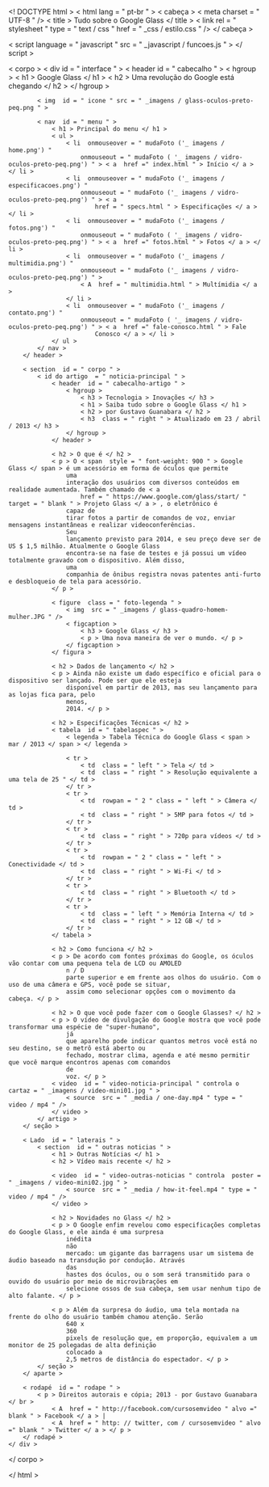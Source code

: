 <! DOCTYPE html >
< html  lang = " pt-br " >
< cabeça >
    < meta  charset = " UTF-8 " />
    < title > Tudo sobre o Google Glass </ title >
    < link  rel = " stylesheet " type = " text / css " href = " _css / estilo.css " />
</ cabeça >

< script  language = " javascript " src = " _javascript / funcoes.js " > </ script >

< corpo >
    < div  id = " interface " >
        < header  id = " cabecalho " >
            < hgroup >
                < h1 > Google Glass </ h1 >
                < h2 > Uma revolução do Google está chegando </ h2 >
            </ hgroup >

            < img  id = " icone " src = " _imagens / glass-oculos-preto-peq.png " >

            < nav  id = " menu " >
                < h1 > Principal do menu </ h1 >
                < ul >
                    < li  onmouseover = " mudaFoto ('_ imagens / home.png') "
                        onmouseout = " mudaFoto ( '_ imagens / vidro-oculos-preto-peq.png') " > < a  href =" index.html " > Início </ a > </ li >
                    < li  onmouseover = " mudaFoto ('_ imagens / especificacoes.png') "
                        onmouseout = " mudaFoto ('_ imagens / vidro-oculos-preto-peq.png') " > < a
                            href = " specs.html " > Especificações </ a > </ li >
                    < li  onmouseover = " mudaFoto ('_ imagens / fotos.png') "
                        onmouseout = " mudaFoto ( '_ imagens / vidro-oculos-preto-peq.png') " > < a  href =" fotos.html " > Fotos </ a > </ li >
                    < li  onmouseover = " mudaFoto ('_ imagens / multimidia.png') "
                        onmouseout = " mudaFoto ('_ imagens / vidro-oculos-preto-peq.png') " >
                        < A  href = " multimidia.html " > Multímidia </ a >
                    </ li >
                    < li  onmouseover = " mudaFoto ('_ imagens / contato.png') "
                        onmouseout = " mudaFoto ( '_ imagens / vidro-oculos-preto-peq.png') " > < a  href =" fale-conosco.html " > Fale
                            Conosco </ a > </ li >
                </ ul >
            </ nav >
        </ header >

        < section  id = " corpo " >
            < id do artigo  = " noticia-principal " >
                < header  id = " cabecalho-artigo " >
                    < hgroup >
                        < h3 > Tecnologia > Inovações </ h3 >
                        < h1 > Saiba tudo sobre o Google Glass </ h1 >
                        < h2 > por Gustavo Guanabara </ h2 >
                        < h3  class = " right " > Atualizado em 23 / abril / 2013 </ h3 >
                    </ hgroup >
                </ header >

                < h2 > O que é </ h2 >
                < p > O < span  style = " font-weight: 900 " > Google Glass </ span > é um acessório em forma de óculos que permite
                    uma
                    interação dos usuários com diversos conteúdos em realidade aumentada. Também chamado de < a
                        href = " https://www.google.com/glass/start/ " target = " blank " > Projeto Glass </ a > , o eletrônico é
                    capaz de
                    tirar fotos a partir de comandos de voz, enviar mensagens instantâneas e realizar videoconferências.
                    Seu
                    lançamento previsto para 2014, e seu preço deve ser de US $ 1,5 milhão. Atualmente o Google Glass
                    encontra-se na fase de testes e já possui um vídeo totalmente gravado com o dispositivo. Além disso,
                    uma
                    companhia de ônibus registra novas patentes anti-furto e desbloqueio de tela para acessório.
                </ p >

                < figure  class = " foto-legenda " >
                    < img  src = " _imagens / glass-quadro-homem-mulher.JPG " />
                    < figcaption >
                        < h3 > Google Glass </ h3 >
                        < p > Uma nova maneira de ver o mundo. </ p >
                    </ figcaption >
                </ figura >

                < h2 > Dados de lançamento </ h2 >
                < p > Ainda não existe um dado específico e oficial para o dispositivo ser lançado. Pode ser que ele esteja
                    disponível em partir de 2013, mas seu lançamento para as lojas fica para, pelo
                    menos,
                    2014. </ p >

                < h2 > Especificações Técnicas </ h2 >
                < tabela  id = " tabelaspec " >
                    < legenda > Tabela Técnica do Google Glass < span > mar / 2013 </ span > </ legenda >

                    < tr >
                        < td  class = " left " > Tela </ td >
                        < td  class = " right " > Resolução equivalente a uma tela de 25 " </ td >
                    </ tr >
                    < tr >
                        < td  rowpan = " 2 " class = " left " > Câmera </ td >
                        < td  class = " right " > 5MP para fotos </ td >
                    </ tr >
                    < tr >
                        < td  class = " right " > 720p para vídeos </ td >
                    </ tr >
                    < tr >
                        < td  rowpan = " 2 " class = " left " > Conectividade </ td >
                        < td  class = " right " > Wi-Fi </ td >
                    </ tr >
                    < tr >
                        < td  class = " right " > Bluetooth </ td >
                    </ tr >
                    < tr >
                        < td  class = " left " > Memória Interna </ td >
                        < td  class = " right " > 12 GB </ td >
                    </ tr >
                </ tabela >

                < h2 > Como funciona </ h2 >
                < p > De acordo com fontes próximas do Google, os óculos vão contar com uma pequena tela de LCD ou AMOLED
                    n / D
                    parte superior e em frente aos olhos do usuário. Com o uso de uma câmera e GPS, você pode se situar,
                    assim como selecionar opções com o movimento da cabeça. </ p >

                < h2 > O que você pode fazer com o Google Glasses? </ h2 >
                < p > O vídeo de divulgação do Google mostra que você pode transformar uma espécie de "super-humano",
                    já
                    que aparelho pode indicar quantos metros você está no seu destino, se o metrô está aberto ou
                    fechado, mostrar clima, agenda e até mesmo permitir que você marque encontros apenas com comandos
                    de
                    voz. </ p >
                < video  id = " video-noticia-principal " controla o  cartaz = " _imagens / video-mini01.jpg " >
                    < source  src = " _media / one-day.mp4 " type = " video / mp4 " />
                </ video >
            </ artigo >
        </ seção >

        < Lado  id = " laterais " >
            < section  id = " outras noticias " >
                < h1 > Outras Notícias </ h1 >
                < h2 > Vídeo mais recente </ h2 >

                < video  id = " video-outras-noticias " controla  poster = " _imagens / video-mini02.jpg " >
                    < source  src = " _media / how-it-feel.mp4 " type = " video / mp4 " />
                </ video >

                < h2 > Novidades no Glass </ h2 >
                < p > O Google enfim revelou como especificações completas do Google Glass, e ele ainda é uma surpresa
                    inédita
                    não
                    mercado: um gigante das barragens usar um sistema de áudio baseado na transdução por condução. Através
                    das
                    hastes dos óculos, ou o som será transmitido para o ouvido do usuário por meio de microvibrações em
                    selecione ossos de sua cabeça, sem usar nenhum tipo de alto falante. </ p >

                < p > Além da surpresa do áudio, uma tela montada na frente do olho do usuário também chamou atenção. Serão
                    640 x
                    360
                    pixels de resolução que, em proporção, equivalem a um monitor de 25 polegadas de alta definição
                    colocado a
                    2,5 metros de distância do espectador. </ p >
            </ seção >
        </ aparte >

        < rodapé  id = " rodape " >
            < p > Direitos autorais e cópia; 2013 - por Gustavo Guanabara </ br >
                < A  href = " http://facebook.com/cursosemvideo " alvo =" blank " > Facebook </ a > |
                < A  href = " http: // twitter, com / cursosemvideo " alvo =" blank " > Twitter </ a > </ p >
        </ rodapé >
    </ div >
</ corpo >

</ html >
